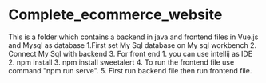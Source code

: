 # Complete_ecommerce_website
This is a folder which contains a backend in java and frontend files in Vue.js and Mysql as database
1.First set My Sql database on My sql workbench
2. Connect My Sql with backend 
3. For front end 
      1. you can use intellij as IDE
      2. npm install 
      3. npm install sweetalert
      4. To run the frontend file use command "npm run serve".
      5. First run backend file then run frontend file.
      
